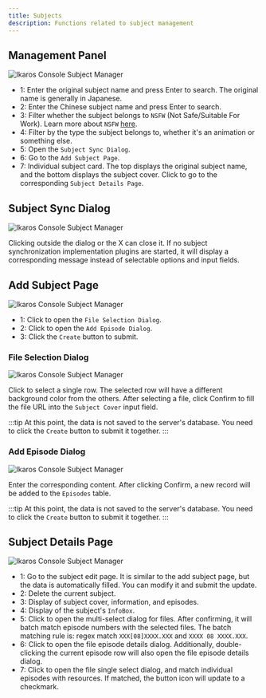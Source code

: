 ```yaml
---
title: Subjects
description: Functions related to subject management
---
```


## Management Panel

![Ikaros Console Subject Manager](/img/user-guide-subjects/Snipaste_2023-07-30_13-55-26.png)

- 1: Enter the original subject name and press Enter to search. The original name is generally in Japanese.
- 2: Enter the Chinese subject name and press Enter to search.
- 3: Filter whether the subject belongs to `NSFW` (Not Safe/Suitable For Work). Learn more about `NSFW` [here](https://mzh.moegirl.org.cn/NSFW).
- 4: Filter by the type the subject belongs to, whether it's an animation or something else.
- 5: Open the `Subject Sync Dialog`.
- 6: Go to the `Add Subject Page`.
- 7: Individual subject card. The top displays the original subject name, and the bottom displays the subject cover. Click to go to the corresponding `Subject Details Page`.

## Subject Sync Dialog

![Ikaros Console Subject Manager](/img/user-guide-subjects/Snipaste_2023-07-30_14-05-25.png)

Clicking outside the dialog or the X can close it. If no subject synchronization implementation plugins are started, it will display a corresponding message instead of selectable options and input fields.

## Add Subject Page

![Ikaros Console Subject Manager](/img/user-guide-subjects/Snipaste_2023-07-30_14-10-02.png)

- 1: Click to open the `File Selection Dialog`.
- 2: Click to open the `Add Episode Dialog`.
- 3: Click the `Create` button to submit.

### File Selection Dialog

![Ikaros Console Subject Manager](/img/user-guide-subjects/Snipaste_2023-07-30_14-13-50.png)

Click to select a single row. The selected row will have a different background color from the others. After selecting a file, click Confirm to fill the file URL into the `Subject Cover` input field.

:::tip
At this point, the data is not saved to the server's database. You need to click the `Create` button to submit it together.
:::

### Add Episode Dialog

![Ikaros Console Subject Manager](/img/user-guide-subjects/Snipaste_2023-07-30_14-16-14.png)

Enter the corresponding content. After clicking Confirm, a new record will be added to the `Episodes` table.

:::tip
At this point, the data is not saved to the server's database. You need to click the `Create` button to submit it together.
:::

## Subject Details Page

![Ikaros Console Subject Manager](/img/user-guide-subjects/Snipaste_2023-07-30_14-20-03.png)

- 1: Go to the subject edit page. It is similar to the add subject page, but the data is automatically filled. You can modify it and submit the update.
- 2: Delete the current subject.
- 3: Display of subject cover, information, and episodes.
- 4: Display of the subject's `InfoBox`.
- 5: Click to open the multi-select dialog for files. After confirming, it will batch match episode numbers with the selected files. The batch matching rule is: regex match `XXX[08]XXXX.XXX` and `XXXX 08 XXXX.XXX`.
- 6: Click to open the file episode details dialog. Additionally, double-clicking the current episode row will also open the file episode details dialog.
- 7: Click to open the file single select dialog, and match individual episodes with resources. If matched, the button icon will update to a checkmark.
